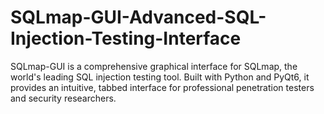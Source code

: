 # SQLmap-GUI-Advanced-SQL-Injection-Testing-Interface
SQLmap-GUI is a comprehensive graphical interface for SQLmap, the world's leading SQL injection testing tool. Built with Python and PyQt6, it provides an intuitive, tabbed interface for professional penetration testers and security researchers.
